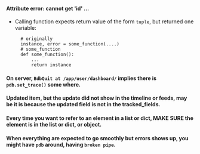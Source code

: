 #### Attribute error: cannot get 'id' ...
- Calling function expects return value of the form `tuple`, but returned
one variable:

        # originally
        instance, error = some_function(....)
        # some_function
        def some_function():
            ...
            return instance


#### On server, `BdbQuit at /app/user/dashboard/` implies there is `pdb.set_trace()` some where.


#### Updated item, but the update did not show in the timeline or feeds, may be it is because the updated field is not in the tracked_fields.

#### Every time you want to refer to an element in a list or dict, **MAKE SURE** the element is in the list or dict, or object.

#### When everything are expected to go smoothly but errors shows up, you might have `pdb` around, having `broken pipe`.